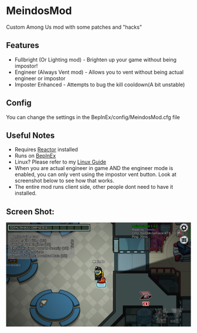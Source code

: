 ﻿# MeindosMod

Custom Among Us mod with some patches and "hacks"<br>

## Features
- Fullbright (Or Lighting mod) - Brighten up your game without being impostor!<br>
- Engineer (Always Vent mod) - Allows you to vent without being actual engineer or impostor<br>
- Imposter Enhanced - Attempts to bug the kill cooldown(A bit unstable)

## Config
You can change the settings in the BepInEx/config/MeindosMod.cfg file

## Useful Notes
- Requires [Reactor](https://github.com/NuclearPowered/Reactor) installed
- Runs on [BepInEx](https://github.com/BepInEx/BepInEx)
- Linux? Please refer to my [Linux Guide](./Linux.md)
- When you are actual engineer in game AND the engineer mode is enabled, you can only vent using the impostor vent button. Look at screenshot below to see how that works.
- The entire mod runs client side, other people dont need to have it installed.

## Screen Shot:
![Screen Shot](img.png)